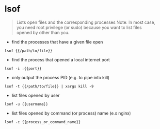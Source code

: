 # lsof

> Lists open files and the corresponding processes
> Note: In most case, you need root privilege (or sudo) because you want to list files opened by other than you.

- find the processes that have a given file open

`lsof {{/path/to/file}}`

- find the process that opened a local internet port

`lsof -i :{{port}}`

- only output the process PID (e.g. to pipe into kill)

`lsof -t {{/path/to/file}} | xargs kill -9`

- list files opened by user

`lsof -u {{username}}`

- list files opened by command (or process) name (e.x nginx)

`lsof -c {{process_or_command_name}}`
